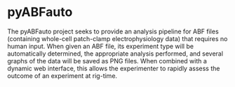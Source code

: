 # pyABFauto
The pyABFauto project seeks to provide an analysis pipeline for ABF files (containing whole-cell patch-clamp electrophysiology data) that requires no human input. When given an ABF file, its experiment type will be automatically determined, the appropriate analysis performed, and several graphs of the data will be saved as PNG files. When combined with a dynamic web interface, this allows the experimenter to rapidly assess the outcome of an experiment at rig-time.
